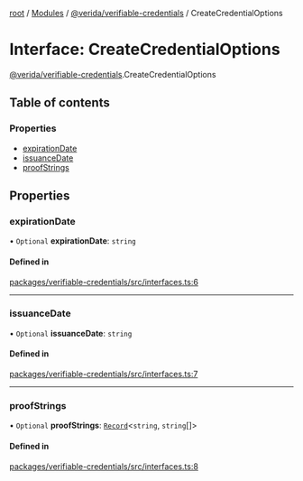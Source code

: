 [root](../README.md) / [Modules](../modules.md) / [@verida/verifiable-credentials](../modules/verida_verifiable_credentials.md) / CreateCredentialOptions

# Interface: CreateCredentialOptions

[@verida/verifiable-credentials](../modules/verida_verifiable_credentials.md).CreateCredentialOptions

## Table of contents

### Properties

- [expirationDate](verida_verifiable_credentials.CreateCredentialOptions.md#expirationdate)
- [issuanceDate](verida_verifiable_credentials.CreateCredentialOptions.md#issuancedate)
- [proofStrings](verida_verifiable_credentials.CreateCredentialOptions.md#proofstrings)

## Properties

### expirationDate

• `Optional` **expirationDate**: `string`

#### Defined in

[packages/verifiable-credentials/src/interfaces.ts:6](https://github.com/verida/verida-js/blob/032961c/packages/verifiable-credentials/src/interfaces.ts#L6)

___

### issuanceDate

• `Optional` **issuanceDate**: `string`

#### Defined in

[packages/verifiable-credentials/src/interfaces.ts:7](https://github.com/verida/verida-js/blob/032961c/packages/verifiable-credentials/src/interfaces.ts#L7)

___

### proofStrings

• `Optional` **proofStrings**: [`Record`](../modules/verida_verifiable_credentials._internal_.md#record)<`string`, `string`[]\>

#### Defined in

[packages/verifiable-credentials/src/interfaces.ts:8](https://github.com/verida/verida-js/blob/032961c/packages/verifiable-credentials/src/interfaces.ts#L8)
